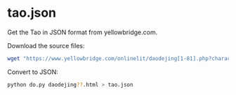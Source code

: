 # tao.json

Get the Tao in JSON format from yellowbridge.com.


Download the source files:

```zsh
wget "https://www.yellowbridge.com/onlinelit/daodejing[1-81].php?characterMode=s"
```

Convert to JSON:

```zsh
python do.py daodejing??.html > tao.json
```
